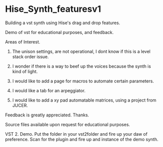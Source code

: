 # Hise_Synth_featuresv1

Building a vst synth using Hise's drag and drop features.

Demo of vst for educational purposes, and feedback.

Areas of Interest.

1.  The unison settings, are not operational, I dont know if this is a level stack order issue.

2.  I wonder if there is a way to beef up the voices because the synth is kind of light.

3.  I would like to add a page for macros to automate certain parameters.

4.  I would like a tab for an arpeggiator.

5.  I would like to add a xy pad automatable matrices, using a project from JUCER.

Feedback is greatly appreciated. Thanks.

Source files available upon request for educational purposes.

VST 2.  Demo.   Put the folder in your vst2folder and fire up your daw of preference.  Scan for the plugin and fire up and instance of the demo synth.


